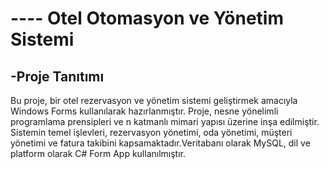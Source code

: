  #  ----   Otel Otomasyon ve Yönetim Sistemi
## -Proje Tanıtımı
Bu proje, bir otel rezervasyon ve yönetim sistemi geliştirmek amacıyla Windows Forms kullanılarak hazırlanmıştır. Proje, nesne yönelimli programlama prensipleri ve  n katmanlı mimari yapısı üzerine inşa edilmiştir. Sistemin temel işlevleri, rezervasyon yönetimi, oda yönetimi, müşteri yönetimi ve fatura takibini kapsamaktadır.Veritabanı olarak MySQL, dil ve platform olarak C# Form App kullanılmıştır.


